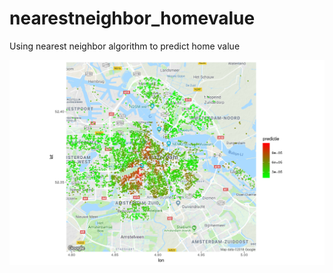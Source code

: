 # nearestneighbor_homevalue

Using nearest neighbor algorithm to predict home value

![](AmsterdamHuizen.png)